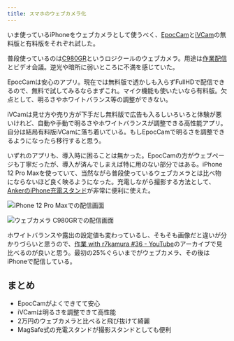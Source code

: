 ```yaml
---
title: スマホのウェブカメラ化
---
```

いま使っているiPhoneをウェブカメラとして使うべく、[EpocCam](https://www.elgato.com/ja/epoccam)と[iVCam](https://www.e2esoft.com/ivcam/)の無料版と有料版をそれぞれ試した。

普段使っているのは[C980GR](https://r7kamura.com/articles/2020-09-23-web-camera)というロジクールのウェブカメラ。用途は[作業配信](https://www.youtube.com/c/r7kamura)とビデオ会議。逆光や暗所に弱いところに不満を感じていた。

EpocCamは安心のアプリ。現在では無料版で透かしも入らずFullHDで配信できるので、無料で試してみるならまずこれ。マイク機能も使いたいなら有料版。欠点として、明るさやホワイトバランス等の調整ができない。

iVCamは見せ方や売り方が下手だし無料版で広告も入るしいろいろと体験が悪いけれど、自動や手動で明るさやホワイトバランスが調整できる高性能アプリ。自分は結局有料版iVCamに落ち着いている。もしEpocCamで明るさを調整できるようになったら移行すると思う。

いずれのアプリも、導入時に困ることは無かった。EpocCamの方がウェブページも丁寧だったが、導入が済んでしまえば特に用のない部分ではある。iPhone 12 Pro Maxを使っていて、当然ながら普段使っているウェブカメラとは比べ物にならないほど良く映るようになった。充電しながら撮影する方法として、[AnkerのiPhone充電スタンド](https://r7kamura.com/articles/2021-09-06-anker-iphone-stand)が非常に便利に使えた。

![](https://lh3.googleusercontent.com/docs/ADP-6oEFfZnOtpUbgXICY239yrkQ8KcubfmLV-ShQAKZGiZZf-2jmrtlWKPP57ZxfoKSbMd4G_8rOMcnEWuntmYR1JnXAZlbHcb5zncyMUMOm0wEpcwuebcjm5eW0WgnsXqMyETepgiHGy8TUn41ete_WFu87Hw4e64jywrrWtOmavo0KRCmCDDegW7oK5BmjzXjduwk3vw32h1idwmnHCuajTzOVnRGN1o8SXg_QdFlwGiAW9PKmCVIp9cOntwm9Y8430ftkWbZeeDH1pO7oviVyQaXGmG2ZZzgsJ5KGKlspe-iB0YH2g6TewzkzuMkSLJ1i7INKX7DLyzQJKaKXcqteJ8vlVL83rDsDFurGclYeyCXKvFBUrVQ6_R5b06zNxv4b0HWaHKGuoT5ouJTjTuNTgMU3WO_eSaibZvvsOgjntTgbz2bEO7hOB6cVKF-UAbh0UygveXhcXHMPn6aYhxkQS5m3U_9Rv-KQmo8rV6f5lmxfwYr_tQrBQRd8OWHlnKxVx9FHu8513zt217BEJ2WtKhcvsXfkyziR155q9I62LAr1pPtqLVQqHnpHylHdU1J4hljlFeU4iioGGlTJYfZSbgNmy-FYaf3QschtadPvXg8t31UI5_MXbqjHDcBsIFD0FX4kg8CXVGZVl1Tf2sD-fQunTmaQQWSXO2AQHR6ruq_VExtxmH5aXbpD_UG4JDkOvtmriMENsPqWCq0WHhrl0oqUNW4rIS0ra21zvb_mbakjrresdFv52ADG2dwv7yZsqq5kC4PCsrvJUulacZ2WmSACVTJPgl94g9syT5lGGLH-V-asfbMO3CE_xu9YsqZbwUmmw9oPCfKpUFHSmO5j3Fc90lusQ1ey214c7RoYBp4jhJK17c6aPV_NkVaAu1apWBTkjT7J45LuYnNxdk1IqWaiomXhzJ7GhQOEHUHQUXNa2DVuHtxx5T8CHJtwx1QVjGKZdY7y66ZxqKvjKpQBzTyJxRCM-pt_UFxGdYYuV1P84ZUTyzsgyn6BzBFbTWf64q4q46O5vqdoq558cbTc_xWhmVln53TAovKiZ9F0m9aNCQrNMoV-jbedkGM1IufRic1qdT-a3PhYNE5h9zQDlxc8I8_VyZ6KubyH_ikF0zgrMkzPFic7BYjIfrYfXhn3_pAOZUm0T13nM8kHbUzmpEB99qz_9o04eNuXOdx_Me-6r4yfpNMxW8odjAGSpMs2H-wf4nz8m_9MOq1tPE0ZONtnRzIjga9Y5Wtzri4IOu5Tbzg "iPhone 12 Pro Maxでの配信画面")

![](https://lh3.googleusercontent.com/docs/ADP-6oGjOofc25bNG2xQ8nxZgJalb5vUWkOyOFeE9IkxewrFUlDeQPYphC-RYPZRrNU099ImmpTAwaGZCbdECz6g_b2fKDq0ADFDa4L63pcZIxVHBBYBa8xatLuzbs4XHzVOkJvsDAaUVAQGka9C_wN-XoQkYvey66vYga3XszCbwRS6pxqrUOIH0EYV1rfKRK_YSqHIS7CYVAe0nkB8avuBCiab_IK9Cxwjmbk3-YeX_xnKqaEztrMVcjePkPJNDhCyFJzBpsB0zRjlO5XQrMo6Pzvwo5mUohG9LSy6YnL5abE5xpu4VcOVTH3GXJdjoPxneEcUTLAiYopjSE1gDzrqAindN7CifMIyWOptuQhGPJu-tAvzPE7F91z3rFY1FiEFT433walX3K_CfsUyauTAFvx82XrroFV3AhlnlG68AFLiPmjo39zb1_7V-5lmybG1kc9ecGz1E-Ni5K3wKWbNt6y8XBQzxV91OKuWV3hQL0NQhHuyZjeuAC6dy1AC5SqdrSCJwRcS1bo-KHGe7llmuBVEeNVudN4nCLCRpNZtp1c5pBncCihZfgxZh2Xu9fFUyltTVEZn9XPeTn3ZT9Z0AT3p85I5_cvWJKEOsVweZpaKzXqHlVD9f6qyXZjr-gxunwtDYSq_lcwr8g34IxSDDYIfX6ERpcp8QkwaUo-dRt7qYo-cFD4UH3l5jGXQB1AU4SR7y91jMi4Tz2_G90dkUY_UR1BK7G5KXvgXmyC1oygMOLRQO9KB2obnTjMa5NgvgGNECVXUJCdLEOZ585JNmkmbao9XCm8l7mbtRbysi2-wlZWEHvrfoTkqZ3LS1ye81KZkL-gFrt18_Ezp-evCCJ_5s5MCBM4RteN-iWHGhYnZCmT7_L3o61Fdl533Vo7buYt52i2AE1cm0nb5J4IshpV_4biCmUVyWCwLbgMhZIYP25Phm2Vv_WvbZeHsK2wGPM3-k2AlbkhMx1hQSa1dWuHeKZikTyLxkLL_djLNZuxwkUCWbJ9PyPd6djYYfOnvvUmfAAgqjoQ-J2HOPed70XYUSs9xrPup8IkYKRckHN7-mVWx-rKsAAhnIYQsfdlDO-72k54jfWgGBbYefO51pmcz4ztjhMWk2XQGkKOgUTUsTN0SjoDnnOwOmtgPN5VQ3Unp1V_yArj_OUAu_FE5TYpRp3cXOC8PbvLonuYwBl-XGUglkWlnudFPvyj4wiA63IOVtikShkWYhiRf52v_yiqhuL7ukORyYYvxBxMYBYJMmEiA "ウェブカメラ C980GRでの配信画面")

ホワイトバランスや露出の設定値も変わっているし、そもそも画像だと違いが分かりづらいと思うので、[作業 with r7kamura #36 - YouTube](https://www.youtube.com/watch?v=Nmf0NRTqbyw)のアーカイブで見比べるのが良いと思う。最初の25%ぐらいまでがウェブカメラ、その後はiPhoneで配信している。

まとめ
---

*   EpocCamがよくできてて安心
*   iVCamは明るさを調整できて高性能
*   2万円のウェブカメラと比べると飛び抜けて綺麗
*   MagSafe式の充電スタンドが撮影スタンドとしても便利
